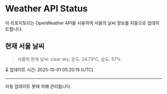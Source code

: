 
# Weather API Status

이 리포지토리는 OpenWeather API를 사용하여 서울의 날씨 정보를 자동으로 업데이트합니다.

## 현재 서울 날씨
> 서울의 현재 날씨: clear sky, 온도: 24.73°C, 습도: 57%

⏳ 업데이트 시간: 2025-10-01 05:20:15 (UTC)

---
자동 업데이트 봇에 의해 관리됩니다.
